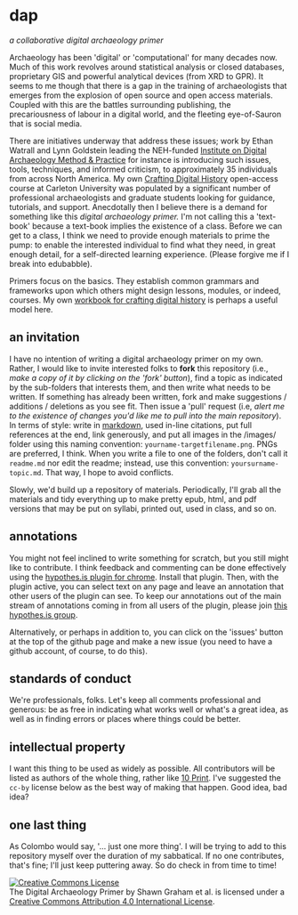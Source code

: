 # dap

_a collaborative digital archaeology primer_

Archaeology has been 'digital' or 'computational' for many decades now. Much of this work revolves around statistical analysis or closed databases, proprietary GIS and powerful analytical devices (from XRD to GPR). It seems to me though that there is a gap in the training of archaeologists that emerges from the explosion of open source and open access materials. Coupled with this are the battles surrounding publishing, the precariousness of labour in a digital world, and the fleeting eye-of-Sauron that is social media.

There are initiatives underway that address these issues; work by Ethan Watrall and Lynn Goldstein leading the NEH-funded [Institute on Digital Archaeology Method & Practice](http://digitalarchaeology.msu.edu/) for instance is introducing such issues, tools, techniques, and informed criticism, to approximately 35 individuals from across North America. My own [Crafting Digital History](http://site.craftingdigitalhistory.ca) open-access course at Carleton University was populated by a significant number of professional archaeologists and graduate students looking for guidance, tutorials, and support. Anecdotally then I believe there is a demand for something like this *digital archaeology primer.* I'm not calling this a 'text-book' because a text-book implies the existence of a class. Before we can get to a class, I think we need to provide enough materials to prime the pump: to enable the interested individual to find what they need, in great enough detail, for a self-directed learning experience. (Please forgive me if I break into edubabble). 

Primers focus on the basics. They establish common grammars and frameworks upon which others might design lessons, modules, or indeed, courses. My own [workbook for crafting digital history](http://workbook.craftingdigitalhistory.ca) is perhaps a useful model here.

## an invitation

I have no intention of writing a digital archaeology primer on my own. Rather, I would like to invite interested folks to **fork** this repository (i.e., *make a copy of it by clicking on the 'fork' button*), find a topic as indicated by the sub-folders that interests them, and then write what needs to be written. If something has already been written, fork and make suggestions / additions / deletions as you see fit. Then issue a 'pull' request (i.e, *alert me to the existence of changes you'd like me to pull into the main repository*).  In terms of style: write in [markdown](https://daringfireball.net/projects/markdown/basics), used in-line citations, put full references at the end, link generously, and put all images in the /images/ folder using this naming convention: `yourname-targetfilename.png`. PNGs are preferred, I think. When you write a file to one of the folders, don't call it `readme.md` nor edit the readme; instead, use this convention: `yoursurname-topic.md`. That way, I hope to avoid conflicts. 

Slowly, we'd build up a repository of materials. Periodically, I'll grab all the materials and tidy everything up to make pretty epub, html, and pdf versions that may be put on syllabi, printed out, used in class, and so on.

## annotations

You might not feel inclined to write something for scratch, but you still might like to contribute. I think feedback and commenting can be done effectively using the [hypothes.is plugin for chrome](https://hypothes.is/). Install that plugin. Then, with the plugin active, you can select text on any page and leave an annotation that other users of the plugin can see. To keep our annotations out of the main stream of annotations coming in from all users of the plugin, please join [this hypothes.is group](https://hypothes.is/groups/nomp1bLp/dap-sg). 

Alternatively, or perhaps in addition to, you can click on the 'issues' button at the top of the github page and make a new issue (you need to have a github account, of course, to do this).

## standards of conduct

We're professionals, folks. Let's keep all comments professional and generous: be as free in indicating what works well or what's a great idea, as well as in finding errors or places where things could be better.

## intellectual property

I want this thing to be used as widely as possible. All contributors will be listed as authors of the whole thing, rather like [10 Print](http://10print.org/). I've suggested the `cc-by` license below as the best way of making that happen. Good idea, bad idea? 

## one last thing

As Colombo would say, '… just one more thing'. I will be trying to add to this repository myself over the duration of my sabbatical. If no one contributes, that's fine; I'll just keep puttering away. So do check in from time to time!

<a rel="license" href="http://creativecommons.org/licenses/by/4.0/"><img alt="Creative Commons License" style="border-width:0" src="https://i.creativecommons.org/l/by/4.0/88x31.png" /></a><br /><span xmlns:dct="http://purl.org/dc/terms/" property="dct:title">The Digital Archaeology Primer</span> by <span xmlns:cc="http://creativecommons.org/ns#" property="cc:attributionName">Shawn Graham et al.</span> is licensed under a <a rel="license" href="http://creativecommons.org/licenses/by/4.0/">Creative Commons Attribution 4.0 International License</a>.
